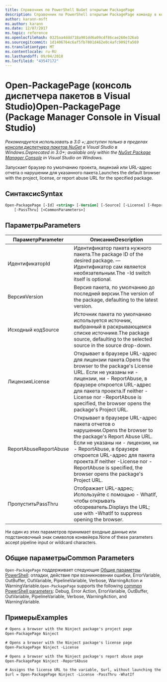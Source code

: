 ```yaml
---
title: Справочник по PowerShell NuGet открытым PackagePage
description: Справочник по PowerShell открытым PackagePage команду в консоли диспетчера пакетов NuGet в Visual Studio.
author: karann-msft
ms.author: karann
ms.date: 12/07/2017
ms.topic: reference
ms.openlocfilehash: 0325aa4ddd718a901dd6a09cdf86cae260e326ab
ms.sourcegitcommit: 1d1406764c6af5fb7801d462e0c4afc9092fa569
ms.translationtype: MT
ms.contentlocale: ru-RU
ms.lasthandoff: 09/04/2018
ms.locfileid: "43547172"
---
```

# <a name="open-packagepage-package-manager-console-in-visual-studio"></a><span data-ttu-id="3dea9-103">Open-PackagePage (консоль диспетчера пакетов в Visual Studio)</span><span class="sxs-lookup"><span data-stu-id="3dea9-103">Open-PackagePage (Package Manager Console in Visual Studio)</span></span>

<span data-ttu-id="3dea9-104">*Рекомендуется использовать в 3.0 +; доступен только в пределах [консоли диспетчера пакетов NuGet](package-manager-console.md) в Visual Studio в Windows.*</span><span class="sxs-lookup"><span data-stu-id="3dea9-104">*Deprecated in 3.0+; available only within the [NuGet Package Manager Console](package-manager-console.md) in Visual Studio on Windows.*</span></span>

<span data-ttu-id="3dea9-105">Запускает браузер по умолчанию проекта, лицензий или URL-адрес отчета о нарушении для указанного пакета.</span><span class="sxs-lookup"><span data-stu-id="3dea9-105">Launches the default browser with the project, license, or report abuse URL for the specified package.</span></span>

## <a name="syntax"></a><span data-ttu-id="3dea9-106">Синтаксис</span><span class="sxs-lookup"><span data-stu-id="3dea9-106">Syntax</span></span>

```ps
Open-PackagePage [-Id] <string> [-Version] [-Source] [-License] [-ReportAbuse]
    [-PassThru] [<CommonParameters>]
```

## <a name="parameters"></a><span data-ttu-id="3dea9-107">Параметры</span><span class="sxs-lookup"><span data-stu-id="3dea9-107">Parameters</span></span>

| <span data-ttu-id="3dea9-108">Параметр</span><span class="sxs-lookup"><span data-stu-id="3dea9-108">Parameter</span></span> | <span data-ttu-id="3dea9-109">Описание</span><span class="sxs-lookup"><span data-stu-id="3dea9-109">Description</span></span> |
| --- | --- |
| <span data-ttu-id="3dea9-110">Идентификатор</span><span class="sxs-lookup"><span data-stu-id="3dea9-110">Id</span></span> | <span data-ttu-id="3dea9-111">Идентификатор пакета нужного пакета.</span><span class="sxs-lookup"><span data-stu-id="3dea9-111">The package ID of the desired package.</span></span> <span data-ttu-id="3dea9-112">— Идентификатор сам является необязательным.</span><span class="sxs-lookup"><span data-stu-id="3dea9-112">The -Id switch itself is optional.</span></span> |
| <span data-ttu-id="3dea9-113">Версия</span><span class="sxs-lookup"><span data-stu-id="3dea9-113">Version</span></span> | <span data-ttu-id="3dea9-114">Версия пакета, по умолчанию до последней версии.</span><span class="sxs-lookup"><span data-stu-id="3dea9-114">The version of the package, defaulting to the latest version.</span></span> |
| <span data-ttu-id="3dea9-115">Исходный код</span><span class="sxs-lookup"><span data-stu-id="3dea9-115">Source</span></span> | <span data-ttu-id="3dea9-116">Источник пакета по умолчанию используется источник, выбранный в раскрывающемся списке источнике.</span><span class="sxs-lookup"><span data-stu-id="3dea9-116">The package source, defaulting to the selected source in the source drop-down.</span></span> |
| <span data-ttu-id="3dea9-117">Лицензия</span><span class="sxs-lookup"><span data-stu-id="3dea9-117">License</span></span> | <span data-ttu-id="3dea9-118">Открывает в браузере URL-адрес для лицензии пакета.</span><span class="sxs-lookup"><span data-stu-id="3dea9-118">Opens the browser to the package's License URL.</span></span> <span data-ttu-id="3dea9-119">Если не указаны ни - лицензии, ни - ReportAbuse, в браузере откроется URL-адрес для пакета проекта.</span><span class="sxs-lookup"><span data-stu-id="3dea9-119">If neither -License nor -ReportAbuse is specified, the browser opens the package's Project URL.</span></span> |
| <span data-ttu-id="3dea9-120">ReportAbuse</span><span class="sxs-lookup"><span data-stu-id="3dea9-120">ReportAbuse</span></span> | <span data-ttu-id="3dea9-121">Открывает в браузере URL-адрес пакета отчетов о нарушении.</span><span class="sxs-lookup"><span data-stu-id="3dea9-121">Opens the browser to the package's Report Abuse URL.</span></span> <span data-ttu-id="3dea9-122">Если не указаны ни - лицензии, ни - ReportAbuse, в браузере откроется URL-адрес для пакета проекта.</span><span class="sxs-lookup"><span data-stu-id="3dea9-122">If neither -License nor -ReportAbuse is specified, the browser opens the package's Project URL.</span></span> |
| <span data-ttu-id="3dea9-123">Пропустить</span><span class="sxs-lookup"><span data-stu-id="3dea9-123">PassThru</span></span> | <span data-ttu-id="3dea9-124">Отображает URL-адрес; Используйте с помощью - WhatIf, чтобы открывать обозреватель.</span><span class="sxs-lookup"><span data-stu-id="3dea9-124">Displays the URL; use with -WhatIf to suppress opening the browser.</span></span> |

<span data-ttu-id="3dea9-125">Ни один из этих параметров принимает входные данные или подстановочный знак символов конвейера.</span><span class="sxs-lookup"><span data-stu-id="3dea9-125">None of these parameters accept pipeline input or wildcard characters.</span></span>

## <a name="common-parameters"></a><span data-ttu-id="3dea9-126">Общие параметры</span><span class="sxs-lookup"><span data-stu-id="3dea9-126">Common Parameters</span></span>

<span data-ttu-id="3dea9-127">`Open-PackagePage` поддерживает следующие [Общие параметры PowerShell](http://go.microsoft.com/fwlink/?LinkID=113216): отладки, действие при возникновении ошибки, ErrorVariable, OutBuffer, OutVariable, PipelineVariable, Verbose, WarningAction и WarningVariable.</span><span class="sxs-lookup"><span data-stu-id="3dea9-127">`Open-PackagePage` supports the following [common PowerShell parameters](http://go.microsoft.com/fwlink/?LinkID=113216): Debug, Error Action, ErrorVariable, OutBuffer, OutVariable, PipelineVariable, Verbose, WarningAction, and WarningVariable.</span></span>

## <a name="examples"></a><span data-ttu-id="3dea9-128">Примеры</span><span class="sxs-lookup"><span data-stu-id="3dea9-128">Examples</span></span>

```ps
# Opens a browser with the Ninject package's project page
Open-PackagePage Ninject

# Opens a browser with the Ninject package's license page
Open-PackagePage Ninject -License

# Opens a browser with the Ninject package's report abuse page  
Open-PackagePage Ninject -ReportAbuse

# Assigns the license URL to the variable, $url, without launching the browser
$url = Open-PackagePage Ninject -License -PassThru -WhatIf
```